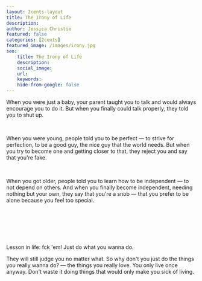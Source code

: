 ```yaml
---
layout: 2cents-layout
title: The Irony of Life
description: 
author: Jessica Christie
featured: false
categories: [2cents]
featured_image: /images/irony.jpg
seo:
    title: The Irony of Life
    description: 
    social_image:
    url:
    keywords:
    hide-from-google: false
---
```

When you were just a baby, your parent taught you to talk and would always encourage you to do it. But when you finally could talk properly, they told you to shut up.

&nbsp;

When you were young, people told you to be perfect ― to strive for perfection, to be a good guy, the nice guy that the world needs. But when you try to become one and getting closer to that, they reject you and say that you're fake.

&nbsp;

When you got older, people told you to learn how to be independent ― to not depend on others. And when you finally become independent, needing nothing but your own, they say that you're a snob ― that you prefer to be alone because you feel too special.

&nbsp;

&nbsp;

&nbsp;

Lesson in life: fck 'em! Just do what you wanna do.

They will still judge you no matter what. So why don't you just do the things you really wanna do? ― the things you really love. You only live once anyway. Don't waste it doing things that would only make you sick of living.

&nbsp;

&nbsp;

&nbsp;
